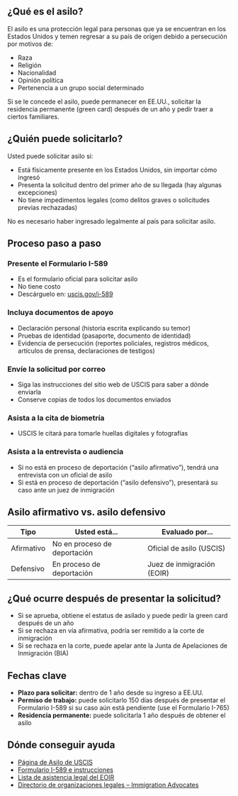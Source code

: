 ## ¿Qué es el asilo?

El asilo es una protección legal para personas que ya se encuentran en los Estados Unidos y temen regresar a su país de origen debido a persecución por motivos de:

- Raza  
- Religión  
- Nacionalidad  
- Opinión política  
- Pertenencia a un grupo social determinado  

Si se le concede el asilo, puede permanecer en EE.UU., solicitar la residencia permanente (green card) después de un año y pedir traer a ciertos familiares.

## ¿Quién puede solicitarlo?

Usted puede solicitar asilo si:

- Está físicamente presente en los Estados Unidos, sin importar cómo ingresó  
- Presenta la solicitud dentro del primer año de su llegada (hay algunas excepciones)  
- No tiene impedimentos legales (como delitos graves o solicitudes previas rechazadas)  

No es necesario haber ingresado legalmente al país para solicitar asilo.

## Proceso paso a paso

### Presente el Formulario I-589

- Es el formulario oficial para solicitar asilo  
- No tiene costo  
- Descárguelo en: [uscis.gov/i-589](https://www.uscis.gov/i-589)

### Incluya documentos de apoyo

- Declaración personal (historia escrita explicando su temor)  
- Pruebas de identidad (pasaporte, documento de identidad)  
- Evidencia de persecución (reportes policiales, registros médicos, artículos de prensa, declaraciones de testigos)

### Envíe la solicitud por correo

- Siga las instrucciones del sitio web de USCIS para saber a dónde enviarla  
- Conserve copias de todos los documentos enviados

### Asista a la cita de biometría

- USCIS le citará para tomarle huellas digitales y fotografías

### Asista a la entrevista o audiencia

- Si no está en proceso de deportación (“asilo afirmativo”), tendrá una entrevista con un oficial de asilo  
- Si está en proceso de deportación (“asilo defensivo”), presentará su caso ante un juez de inmigración

## Asilo afirmativo vs. asilo defensivo

| Tipo         | Usted está...                | Evaluado por...           |
|--------------|------------------------------|----------------------------|
| Afirmativo   | No en proceso de deportación | Oficial de asilo (USCIS)   |
| Defensivo    | En proceso de deportación    | Juez de inmigración (EOIR) |

## ¿Qué ocurre después de presentar la solicitud?

- Si se aprueba, obtiene el estatus de asilado y puede pedir la green card después de un año  
- Si se rechaza en vía afirmativa, podría ser remitido a la corte de inmigración  
- Si se rechaza en la corte, puede apelar ante la Junta de Apelaciones de Inmigración (BIA)

## Fechas clave

- **Plazo para solicitar:** dentro de 1 año desde su ingreso a EE.UU.  
- **Permiso de trabajo:** puede solicitarlo 150 días después de presentar el Formulario I-589 si su caso aún está pendiente (use el Formulario I-765)  
- **Residencia permanente:** puede solicitarla 1 año después de obtener el asilo

## Dónde conseguir ayuda

- [Página de Asilo de USCIS](https://www.uscis.gov/humanitarian/refugees-and-asylum/asylum)  
- [Formulario I-589 e instrucciones](https://www.uscis.gov/i-589)  
- [Lista de asistencia legal del EOIR](https://www.justice.gov/eoir/list-pro-bono-legal-service-providers)  
- [Directorio de organizaciones legales – Immigration Advocates](https://www.immigrationadvocates.org/nonprofit/legaldirectory/)